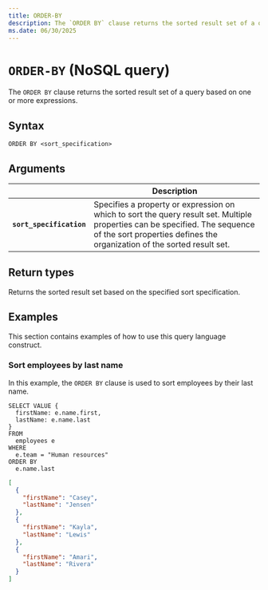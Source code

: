 ```yaml
---
title: ORDER-BY
description: The `ORDER BY` clause returns the sorted result set of a query based on one or more expressions.
ms.date: 06/30/2025
---
```


# `ORDER-BY` (NoSQL query)

The `ORDER BY` clause returns the sorted result set of a query based on one or more expressions.

## Syntax

```nosql
ORDER BY <sort_specification>
```

## Arguments

| | Description |
| --- | --- |
| **`sort_specification`** | Specifies a property or expression on which to sort the query result set. Multiple properties can be specified. The sequence of the sort properties defines the organization of the sorted result set. |

## Return types

Returns the sorted result set based on the specified sort specification.

## Examples

This section contains examples of how to use this query language construct.

### Sort employees by last name

In this example, the `ORDER BY` clause is used to sort employees by their last name.

```nosql
SELECT VALUE {
  firstName: e.name.first,
  lastName: e.name.last
}
FROM
  employees e
WHERE
  e.team = "Human resources"
ORDER BY
  e.name.last
```

```json
[
  {
    "firstName": "Casey",
    "lastName": "Jensen"
  },
  {
    "firstName": "Kayla",
    "lastName": "Lewis"
  },
  {
    "firstName": "Amari",
    "lastName": "Rivera"
  }
]
```

